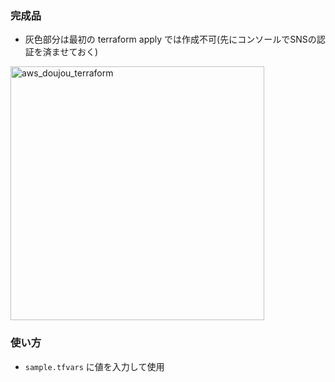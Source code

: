 ### 完成品
- 灰色部分は最初の terraform apply では作成不可(先にコンソールでSNSの認証を済ませておく)
<img width="406" alt="aws_doujou_terraform" src="https://user-images.githubusercontent.com/38773075/58137725-4a852f80-7c6e-11e9-8487-feb2381e2fb8.PNG">


### 使い方
- `sample.tfvars` に値を入力して使用
